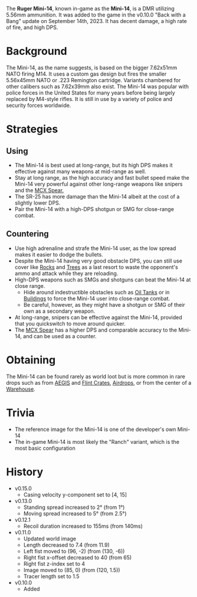 The **Ruger Mini-14**, known in-game as the **Mini-14**, is a DMR utilizing 5.56mm ammunition. It was added to the game in the v0.10.0 "Back with a Bang" update on September 14th, 2023. It has decent damage, a high rate of fire, and high DPS.

# Background

The Mini-14, as the name suggests, is based on the bigger 7.62x51mm NATO firing M14. It uses a custom gas design but fires the smaller 5.56x45mm NATO or .223 Remington cartridge. Variants chambered for other calibers such as 7.62x39mm also exist. The Mini-14 was popular with police forces in the United States for many years before being largely replaced by M4-style rifles. It is still in use by a variety of police and security forces worldwide.

# Strategies

## Using

- The Mini-14 is best used at long-range, but its high DPS makes it effective against many weapons at mid-range as well.
- Stay at long range, as the high accuracy and fast bullet speed make the Mini-14 very powerful against other long-range weapons like snipers and the [MCX Spear.](weapons/guns/mcx_spear)
- The SR-25 has more damage than the Mini-14 albeit at the cost of a slightly lower DPS.
- Pair the Mini-14 with a high-DPS shotgun or SMG for close-range combat.

## Countering

- Use high adrenaline and strafe the Mini-14 user, as the low spread makes it easier to dodge the bullets.
- Despite the Mini-14 having very good obstacle DPS, you can still use cover like [Rocks](/obstacles/rock) and [Trees](/obstacles/tree) as a last resort to waste the opponent's ammo and attack while they are reloading.
- High-DPS weapons such as SMGs and shotguns can beat the Mini-14 at close range.
  - Hide around indestructible obstacles such as [Oil Tanks](/obstacles/oil_tank) or in [Buildings](/buildings) to force the Mini-14 user into close-range combat.
  - Be careful, however, as they might have a shotgun or SMG of their own as a secondary weapon.
- At long-range, snipers can be effective against the Mini-14, provided that you quickswitch to move around quicker.
- The [MCX Spear](weapons/guns/mcx_spear) has a higher DPS and comparable accuracy to the Mini-14, and can be used as a counter.

# Obtaining

The Mini-14 can be found rarely as world loot but is more common in rare drops such as from [AEGIS](/obstacles/aegis_crate) and [Flint Crates](/obstacles/flint_crate), [Airdrops](/obstacles/airdrop_crate), or from the center of a [Warehouse](/buildings/warehouse).

# Trivia

- The reference image for the Mini-14 is one of the developer's own Mini-14
- The in-game Mini-14 is most likely the "Ranch" variant, which is the most basic configuration

# History

- v0.15.0
  - Casing velocity y-component set to [4, 15]
- v0.13.0
  - Standing spread increased to 2° (from 1°)
  - Moving spread increased to 5° (from 2.5°)
- v0.12.1
  - Recoil duration increased to 155ms (from 140ms)
- v0.11.0
  - Updated world image
  - Length decreased to 7.4 (from 11.9)
  - Left fist moved to (96, -2) (from (130, -6))
  - Right fist x-offset decreased to 40 (from 65)
  - Right fist z-index set to 4
  - Image moved to (85, 0) (from (120, 1.5))
  - Tracer length set to 1.5
- v0.10.0
  - Added
